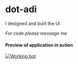 # dot-adi

I designed and built the UI

*For code please message me*


#### Preview of application in action
[![Working bot](https://cdn.discordapp.com/attachments/439654475020369922/454915788416221184/dotadsetup.PNG)](https://streamable.com/123hn)
